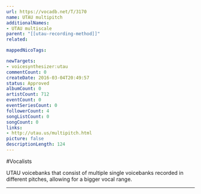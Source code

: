 ```yaml
---
url: https://vocadb.net/T/3170
name: UTAU multipitch
additionalNames: 
- UTAU multiscale
parent: "[[utau-recording-method]]"
related:

mappedNicoTags:

newTargets:
- voicesynthesizer:utau
commentCount: 0
createDate: 2016-03-04T20:49:57
status: Approved
albumCount: 0
artistCount: 712
eventCount: 0
eventSeriesCount: 0
followerCount: 4
songListCount: 0
songCount: 0
links: 
- http://utau.us/multipitch.html
picture: false
descriptionLength: 124
---
```


#Vocalists

UTAU voicebanks that consist of multiple single voicebanks recorded in different pitches, allowing for a bigger vocal range.

---

